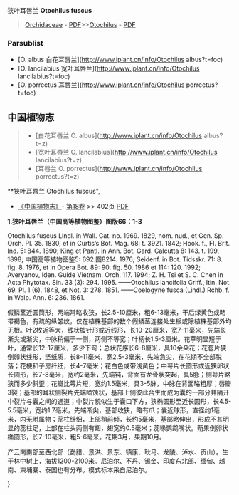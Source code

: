 狭叶耳唇兰 **Otochilus fuscus**

> [Orchidaceae](http://www.iplant.cn/info/Orchidaceae?t=foc) - [PDF](http://www.iplant.cn/foc/pdf/Orchidaceae.pdf)>>[Otochilus](http://www.iplant.cn/info/Otochilus?t=foc) - [PDF](http://www.iplant.cn/foc/pdf/Otochilus.pdf)

### Parsublist

* [O.  albus  白花耳唇兰](http://www.iplant.cn/info/Otochilus albus?t=foc)
* [O.  lancilabius  宽叶耳唇兰](http://www.iplant.cn/info/Otochilus lancilabius?t=foc)
* [O.  porrectus  耳唇兰](http://www.iplant.cn/info/Otochilus porrectus?t=foc)

## 中国植物志

> * [白花耳唇兰  O.  albus](http://www.iplant.cn/info/Otochilus albus?t=z)
> * [宽叶耳唇兰  O.  lancilabius](http://www.iplant.cn/info/Otochilus lancilabius?t=z)
> * [耳唇兰  O.  porrectus](http://www.iplant.cn/info/Otochilus porrectus?t=z)


**狭叶耳唇兰 Otochilus fuscus",

* [《中国植物志》](http://www.iplant.cn/frps)- [第18卷](http://www.iplant.cn/frps/vol/18) >> 402页 [PDF](http://www.iplant.cn/frps/pdf/18/402.pdf)


**1.狭叶耳唇兰（中国高等植物图鉴）图版66：1-3**

Otochilus fuscus Lindl. in Wall. Cat. no. 1969. 1829, nom. nud., et Gen. Sp. Orch. Pl. 35. 1830, et in Curtis’s Bot. Mag. 68: t. 3921. 1842; Hook. f., Fl. Brit. Ind. 5: 844. 1890; King et Pantl. in Ann. Bot. Gard. Calcutta 8: 143. t. 199. 1898; 中国高等植物图鉴5: 692.图8214. 1976; Seidenf. in Bot. Tidsskr. 71: 8. fig. 8. 1976, et in Opera Bot. 89: 90. fig. 50. 1986 et 114: 120. 1992; Averyanov, Iden. Guide Vietnam. Orch. 117. 1994; Z. H. Tsi et S. C. Chen in Acta Phytotax. Sin. 33 (3): 294. 1995. ——Otochilus lancifolia Griff., Itin. Not. 69. Pl. 1 (6). 1848, et Not. 3: 278. 1851. ——Coelogyne fusca (Lindl.) Rchb. f. in Walp. Ann. 6: 236. 1861.

假鳞茎近圆筒形，两端常略收狭，长2.5-10厘米，粗6-13毫米，干后绿黄色或略带褐色，有疏的纵皱纹，仅在植株基部的数个假鳞茎连接处生根或除植株基部外均无根。叶2枚近等大，线状披针形或近线形，长10-20厘米，宽7-11毫米，先端长渐尖或渐尖，中脉稍偏于一侧，两侧不等宽；叶柄长1.5-3厘米。花葶明显短于叶，通常长12-17厘米，多少下弯；总状花序长6-8厘米，具10余朵花；花苞片狭倒卵状线形，坚纸质，长8-11毫米，宽2.5-3毫米，先端急尖，在花期不全部脱落；花梗和子房纤细，长4-7毫米；花白色或带浅黄色；中萼片长圆形或近狭卵状长圆形，长7-8毫米，宽约2毫米，先端钝，背面有龙骨状突起，具5脉；侧萼片略狭而多少斜歪；花瓣比萼片短，宽约1.5毫米，具3-5脉，中脉在背面略粗厚；唇瓣3裂；基部的耳状侧裂片先端啮蚀状，基部上侧彼此合生而成为囊的一部分并隔开中裂片与囊之间的通道；中裂片貌似生于囊口下方，狭椭圆形至近长圆形，长4.5-5.5毫米，宽约1.7毫米，先端渐尖，基部收狭，略有爪；囊近球形，直径约1毫米，内无附属物；蕊柱纤细，上部稍前倾，长约5毫米，基部略伸出，形成不甚明显的蕊柱足，上部在柱头两侧有翅，翅宽约0.5毫米；蕊喙鹦鹉嘴状。蒴果倒卵状椭圆形，长7-10毫米，粗5-6毫米。花期3月，果期10月。

产云南南部至西北部（勐腊、景洪、景东、镇康、耿马、龙陵、泸水、贡山）。生于林中树上，海拔1200-2100米。尼泊尔、不丹、锡金、印度东北部、缅甸、越南、柬埔寨、泰国也有分布。模式标本采自尼泊尔。

}